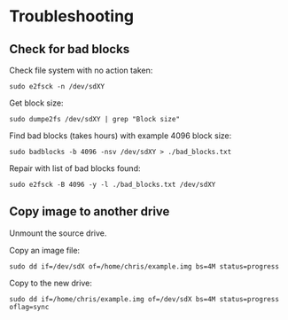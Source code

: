 # Troubleshooting

## Check for bad blocks

Check file system with no action taken:

```
sudo e2fsck -n /dev/sdXY 
```

Get block size:

```
sudo dumpe2fs /dev/sdXY | grep "Block size"
```

Find bad blocks (takes hours) with example 4096 block size:

```
sudo badblocks -b 4096 -nsv /dev/sdXY > ./bad_blocks.txt
```

Repair with list of bad blocks found:

```
sudo e2fsck -B 4096 -y -l ./bad_blocks.txt /dev/sdXY
```

## Copy image to another drive

Unmount the source drive.

Copy an image file:

```
sudo dd if=/dev/sdX of=/home/chris/example.img bs=4M status=progress
```

Copy to the new drive:

```
sudo dd if=/home/chris/example.img of=/dev/sdX bs=4M status=progress oflag=sync
```
